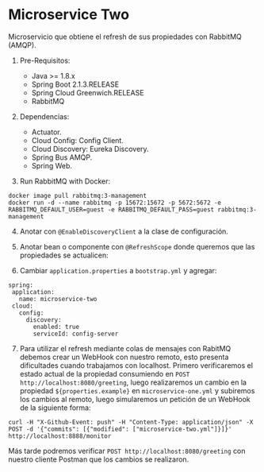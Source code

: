 # Microservice Two

Microservicio que obtiene el refresh de sus propiedades con RabbitMQ (AMQP).

1. Pre-Requisitos:
	* Java >= 1.8.x
	* Spring Boot 2.1.3.RELEASE
	* Spring Cloud Greenwich.RELEASE
	* RabbitMQ

2. Dependencias:
	* Actuator.
	* Cloud Config: Config Client.
	* Cloud Discovery: Eureka Discovery. 
	* Spring Bus AMQP.
	* Spring Web.

3. Run RabbitMQ with Docker:
```
docker image pull rabbitmq:3-management
docker run -d --name rabbitmq -p 15672:15672 -p 5672:5672 -e RABBITMQ_DEFAULT_USER=guest -e RABBITMQ_DEFAULT_PASS=guest rabbitmq:3-management
```

4. Anotar con `@EnableDiscoveryClient` a la clase de configuración.

5. Anotar bean o componente con `@RefreshScope` donde queremos que las propiedades se actualicen:
 
6.  Cambiar `application.properties` a `bootstrap.yml` y agregar:
 
 ```[yaml]
spring:  
  application:
    name: microservice-two
  cloud:
    config:
      discovery:
        enabled: true
        serviceId: config-server
 ```
 
 7. Para utilizar el refresh mediante colas de mensajes con RabitMQ debemos crear un WebHook con nuestro remoto, esto presenta dificultades cuando trabajamos con localhost. 
Primero verificaremos el estado actual de la propiedad consumiendo en `POST http://localhost:8080/greeting`, luego realizaremos un cambio en la propiedad `${properties.example}` en `microservice-one.yml` y subiremos los cambios al remoto, luego simularemos un petición de un WebHook de la siguiente forma:
 
 ```
 curl -H "X-Github-Event: push" -H "Content-Type: application/json" -X POST -d '{"commits": [{"modified": ["microservice-two.yml"]}]}' http://localhost:8888/monitor
 ```
Más tarde podremos verificar `POST http://localhost:8080/greeting` con nuestro cliente Postman que los cambios se realizaron.